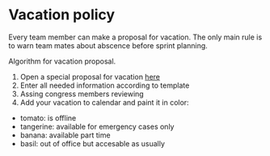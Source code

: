 # Vacation policy 

Every team member can make a proposal for vacation. The only main rule is to warn team mates about abscence before sprint planning.

Algorithm for vacation proposal. 

1. Open a special proposal for vacation [here](https://github.com/cybercongress/cyb/issues/new/choose)
2. Enter all needed information according to template
3. Assing congress members reviewing
4. Add your vacation to calendar and paint it in color:

- tomato: is offline
- tangerine: available for emergency cases only
- banana: available part time
- basil: out of office but accesable as usually

